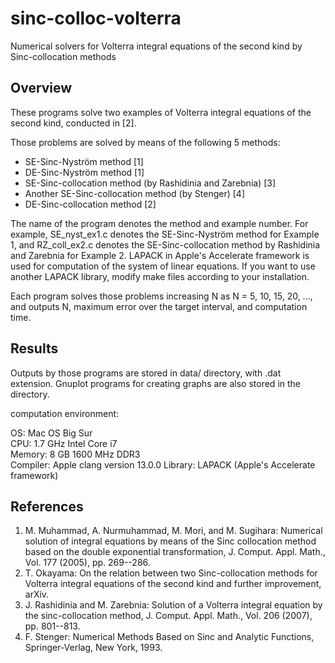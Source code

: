 # sinc-colloc-volterra
Numerical solvers for Volterra integral equations of the second kind by Sinc-collocation methods

## Overview
These programs solve two examples of Volterra integral equations of the
second kind, conducted in [2].

Those problems are solved by means of the following 5 methods:
* SE-Sinc-Nyström method [1]
* DE-Sinc-Nyström method [1]
* SE-Sinc-collocation method (by Rashidinia and Zarebnia) [3]
* Another SE-Sinc-collocation method (by Stenger) [4]
* DE-Sinc-collocation method [2]

The name of the program denotes the method and example number. For
example, SE_nyst_ex1.c denotes the SE-Sinc-Nyström method for Example 1,
and RZ_coll_ex2.c denotes the SE-Sinc-collocation method by Rashidinia
and Zarebnia for Example 2. LAPACK in Apple's Accelerate framework is
used for computation of the system of linear equations. If you want to
use another LAPACK library, modify make files according to your
installation.

Each program solves those problems increasing N as N = 5, 10, 15, 20, ...,
and outputs N, maximum error over the target interval, and computation
time.

## Results
Outputs by those programs are stored in data/ directory, with .dat extension.
Gnuplot programs for creating graphs are also stored in the directory.

computation environment:

OS: Mac OS Big Sur  
CPU: 1.7 GHz Intel Core i7  
Memory: 8 GB 1600 MHz DDR3  
Compiler: Apple clang version 13.0.0
Library: LAPACK (Apple's Accelerate framework)

## References
1. M. Muhammad, A. Nurmuhammad, M. Mori, and M. Sugihara: Numerical solution
 of integral equations by means of the Sinc collocation method based on the
 double exponential transformation, J. Comput. Appl. Math., Vol. 177 (2005),
 pp. 269--286.
2. T. Okayama: On the relation between two Sinc-collocation methods for
 Volterra integral equations of the second kind and further improvement,
 arXiv.
3. J. Rashidinia and M. Zarebnia: Solution of a Volterra integral equation by
 the sinc-collocation method, J. Comput. Appl. Math., Vol. 206 (2007),
 pp. 801--813.
4. F. Stenger: Numerical Methods Based on Sinc and Analytic Functions,
 Springer-Verlag, New York, 1993.
